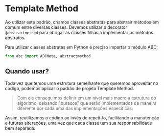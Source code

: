 
# Template Method

Ao utilizar este padrão, criamos classes abstratas para abstrair métodos em comum entre diversas classes. Devemos utilizar o decorator `@abstractmethod` para obrigar as classes filhas a implementar os métodos abstratos.

Para utilizar classes abstratas em Python é preciso importar o módulo ABC:

```python
from abc import ABCMeta, abstractmethod
```

## Quando usar?

Toda vez que temos uma estrutura semelhante que queremos aproveitar no código, podemos aplicar o padrão de projeto Template Method.

> Com ele conseguimos definir em um nível mais macro a estrutura do algoritmo, deixando "buracos" que serão implementados de maneira diferente por cada uma das implementações específicas.

Assim, reutilizamos o código ao invés de repeti-lo, facilitando a manutenção e futuras alterações, uma vez que cada classe tem sua responsabilidade bem separada.